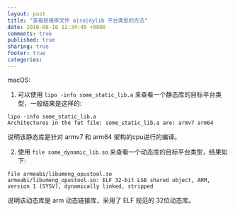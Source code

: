 ```yaml
---
layout: post
title: "查看链接库文件 a|so|dylib 平台类型的方法"
date: 2016-06-16 12:34:40 +0800
comments: true
published: true
sharing: true
footer: true
categories:
---
```

macOS:

1. 可以使用 `lipo -info some_static_lib.a` 来查看一个静态库的目标平台类型，一般结果是这样的:

```
lipo -info some_static_lib.a
Architectures in the fat file: some_static_lib.a are: armv7 arm64
```

说明该静态库是针对 armv7 和 arm64 架构的cpu进行的编译。

2. 使用  `file some_dynamic_lib.so` 来查看一个动态库的目标平台类型，结果如下:

```
file armeabi/libumeng_opustool.so
armeabi/libumeng_opustool.so: ELF 32-bit LSB shared object, ARM, version 1 (SYSV), dynamically linked, stripped
```

说明该动态库是 arm 动态链接库，采用了 ELF 规范的 32位动态库。
